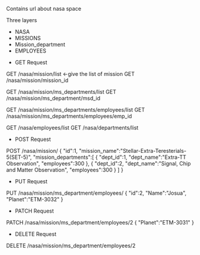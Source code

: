 Contains url about nasa space

Three layers 
- NASA
- MISSIONS
- Mission_department
- EMPLOYEES

* GET Request

GET /nasa/mission/list <-give the list of mission
GET /nasa/mission/mission_id

GET /nasa/mission/ms_departments/list
GET /nasa/mission/ms_department/msd_id

GET /nasa/mission/ms_departments/employees/list
GET /nasa/mission/ms_departments/employees/emp_id

GET /nasa/employees/list
GET /nasa/departments/list

* POST Request

POST /nasa/mission/
{
	"id":1,
	"mission_name":"Stellar-Extra-Teresterials-5(SET-5)",
	"mission_departments":[
		{
			"dept_id":1,
			"dept_name":"Extra-TT Observation",
			"employees":300
		},
		{
			"dept_id":2,
			"dept_name":"Signal, Chip and Matter Observation",
			"employees":300
		}
	]
}
	
* PUT Request

PUT /nasa/mission/ms_department/employees/
{
	"id":2,
	"Name":"Josua",
	"Planet":"ETM-3032"
}

* PATCH Request

PATCH /nasa/mission/ms_department/employees/2
{
	"Planet":"ETM-3031"
}

* DELETE Request

DELETE /nasa/mission/ms_department/employees/2
